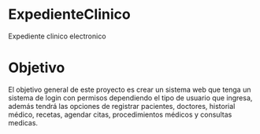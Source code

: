 # ExpedienteClinico
Expediente clinico electronico 

# Objetivo 
El objetivo general de este proyecto es crear un sistema web 
que tenga un sistema de login con permisos dependiendo el tipo de usuario que ingresa, 
además tendrá las opciones de registrar pacientes, doctores, historial médico, recetas, 
agendar citas, procedimientos médicos y consultas medicas.
